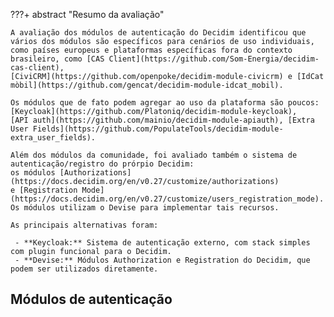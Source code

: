 
???+ abstract "Resumo da avaliação"

    A avaliação dos módulos de autenticação do Decidim identificou que vários dos módulos são específicos para cenários de uso individuais,
    como países europeus e plataformas específicas fora do contexto brasileiro, como [CAS Client](https://github.com/Som-Energia/decidim-cas-client),
    [CiviCRM](https://github.com/openpoke/decidim-module-civicrm) e [IdCat mòbil](https://github.com/gencat/decidim-module-idcat_mobil).

    Os módulos que de fato podem agregar ao uso da plataforma são poucos: [Keycloak](https://github.com/Platoniq/decidim-module-keycloak),
    [API auth](https://github.com/mainio/decidim-module-apiauth), [Extra User Fields](https://github.com/PopulateTools/decidim-module-extra_user_fields).

    Além dos módulos da comunidade, foi avaliado também o sistema de autenticação/registro do prórpio Decidim:
    os módulos [Authorizations](https://docs.decidim.org/en/v0.27/customize/authorizations)
    e [Registration Mode](https://docs.decidim.org/en/v0.27/customize/users_registration_mode). Os módulos utilizam o Devise para implementar tais recursos.

    As principais alternativas foram:

     - **Keycloak:** Sistema de autenticação externo, com stack simples com plugin funcional para o Decidim.
     - **Devise:** Módulos Authorization e Registration do Decidim, que podem ser utilizados diretamente.


## Módulos de autenticação



